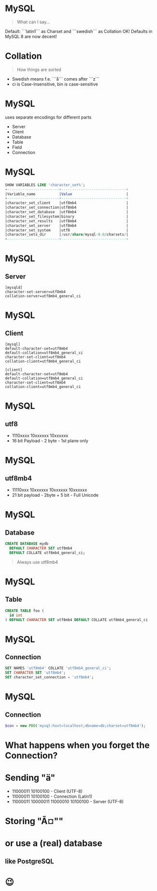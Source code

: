 # MySQL



> What can I say…

<!-- .element: class="fragment"-->Default: ```latin1``` as Charset and ```swedish``` as Collation

<!-- .element: class="fragment"-->OK! Defaults in MySQL 8 are now decent! 



# Collation

> How things are sorted

* <!-- .element: class="fragment"-->Swedish means f.e. ```å``` comes after ```z```
* <!-- .element: class="fragment"-->ci is Case-Insensitive, bin is case-sensitive



# MySQL

uses separate encodings for different parts

* <!-- .element: class="fragment"-->Server
* <!-- .element: class="fragment"-->Client
* <!-- .element: class="fragment"-->Database
* <!-- .element: class="fragment"-->Table
* <!-- .element: class="fragment"-->Field
* <!-- .element: class="fragment"-->Connection



# MySQL

```sql
SHOW VARIABLES LIKE 'character_set%';
+------------------------+------------------------------+
|Variable_name           |Value                         |
+------------------------+------------------------------+
|character_set_client    |utf8mb4                       |
|character_set_connection|utf8mb4                       |
|character_set_database  |utf8mb4                       |
|character_set_filesystem|binary                        |
|character_set_results   |utf8mb4                       |
|character_set_server    |utf8mb4                       |
|character_set_system    |utf8                          |
|character_sets_dir      |/usr/share/mysql-8.0/charsets/|
+------------------------+------------------------------+
```



# MySQL

## Server

```config
[mysqld]
character-set-server=utf8mb4
collation-server=utf8mb4_general_ci
```



# MySQL

## Client

```config
[mysql]
default-character-set=utf8mb4
default-collation=utf8mb4_general_ci
character-set-client=utf8mb4
collation-client=utf8mb4_general_ci

[client]
default-character-set=utf8mb4
default-collation=utf8mb4_general_ci
character-set-client=utf8mb4
collation-client=utf8mb4_general_ci
```



# MySQL
## utf8

* 1110xxxx 10xxxxxx 10xxxxxx 
* 16 bit Payload - 2 byte - 1st plane only



# MySQL

## utf8mb4
* 11110xxx 10xxxxxx 10xxxxxx 10xxxxxx
* 21 bit payload - 2byte + 5 bit - Full Unicode



# MySQL

## Database

```sql
CREATE DATABASE mydb
  DEFAULT CHARACTER SET utf8mb4
  DEFAULT COLLATE utf8mb4_general_ci;
```

> Always use utf8mb4



# MySQL

## Table

```sql
CREATE TABLE foo (
  id int
) DEFAULT CHARACTER SET utf8mb4 DEFAULT COLLATE utf8mb4_general_ci
```



# MySQL

## Connection

```sql
SET NAMES 'utf8mb4' COLLATE 'utf8mb4_general_ci';
SET CHARACTER SET 'utf8mb4';
SET character_set_connection = 'utf8mb4';
```



# MySQL

## Connection

```php
$con = new PDO('mysql:host=localhost;dbname=db;charset=utf8mb4');
```




# What happens when you forget the Connection?



# Sending "**ä**"

* <!-- .element: class="fragment"-->11000011 10100100 - Client (UTF-8)
* <!-- .element: class="fragment"-->11000011 10100100 - Connection (Latin1)
* <!-- .element: class="fragment"-->11000011 10000011 11000010 10100100 - Server (UTF-8)

# <!-- .element: class="fragment"-->Storing "**Ã¤**""



# or use a (real) database
## like PostgreSQL

# 😉
